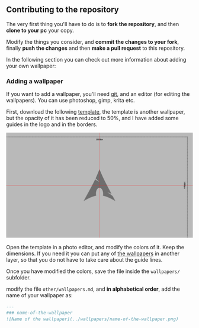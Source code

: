 ## Contributing to the repository

The very first thing you'll have to do is to **fork the repository**, and then **clone to your pc** your copy.

Modify the things you consider, and **commit the changes to your fork**, finally **push the changes** and then **make a pull request** to this repository.

In the following section you can check out more information about adding your own wallpaper:

### Adding a wallpaper
If you want to add a wallpaper, you'll need [git](git-scm), and an editor (for editing the wallpapers). You can use photoshop, gimp, krita etc.

First, download the following [template](template.png), the template is another wallpaper, but the opacity of it has been reduced to 50%, and I have added some guides in the logo and in the borders.

![Template](template.png)

Open the template in a photo editor, and modify the colors of it. Keep the dimensions. If you need it you can put any of [the wallpapers](../wallpapers/) in another layer, so that you do not have to take care about the guide lines. 

Once you have modified the colors, save the file inside the `wallpapers/` subfolder.

modify the file `other/wallpapers.md`, and **in alphabetical order**, add the name of your wallpaper as:

```markdown
---
### name-of-the-wallpaper
![Name of the wallpaper](../wallpapers/name-of-the-wallpaper.png)
```
